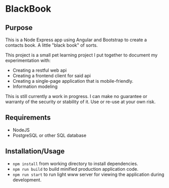 BlackBook
=========

Purpose
-------

This is a Node Express app using Angular and Bootstrap to create a contacts book. A little "black book" of sorts.

This project is a small pet learning project I put together to document my experimentation with:

* Creating a restful web api
* Creating a frontend client for said api
* Creating a single-page application that is mobile-friendly.
* Information modeling

This is still currently a work in progress. I can make no guarantee or warranty of the security or stability of it.
Use or re-use at your own risk.


Requirements
------------

* NodeJS
* PostgreSQL or other SQL database


Installation/Usage
------------------

* `npm install` from working directory to install dependencies.
* `npm run build` to build minified production application code.
* `npm run start` to run light www server for viewing the application during development.